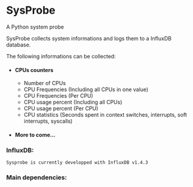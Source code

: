 # SysProbe

A Python system probe

SysProbe collects system informations and logs them to a InfluxDB database.

The following informations can be collected:

- #### CPUs counters

    - Number of CPUs
    - CPU Frequencies (Including all CPUs in one value)
    - CPU Frequencies (Per CPU) 
    - CPU usage percent (Including all CPUs)
    - CPU usage percent (Per CPU)
    - CPU statistics (Seconds spent in context switches, interrupts, soft interrupts, syscalls)

- #### More to come...

### InfluxDB:

    Sysprobe is currently developped with InfluxDB v1.4.3

### Main dependencies: